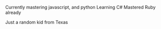 Currently mastering javascript, and python
Learning C#
Mastered Ruby already


Just a random kid from Texas
